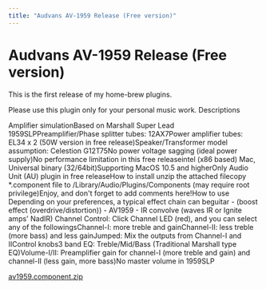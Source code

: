 ```yaml
---
title: "Audvans AV-1959 Release (Free version)"
---
```

# Audvans AV-1959 Release (Free version)

This is the first release of my home-brew plugins. 

Please use this plugin only for your personal music work. 
Descriptions

Amplifier simulationBased on Marshall Super Lead 1959SLPPreamplifier/Phase splitter tubes: 12AX7Power amplifier tubes: EL34 x 2 (50W version in free release)Speaker/Transformer model assumption: Celestion G12T75No power voltage sagging (ideal power supply)No performance limitation in this free releaseintel (x86 based) Mac, Universal binary (32/64bit)Supporting MacOS 10.5 and higherOnly Audio Unit (AU) plugin in free releaseHow to install
unzip the attached filecopy *.component file to /Library/Audio/Plugins/Components (may require root privilege)Enjoy, and don't forget to add comments here!How to use
Depending on your preferences, a typical effect chain can beguitar - (boost effect (overdrive/distortion)) - AV1959 - IR convolve (waves IR or Ignite amps' NadIR) Channel Control: Click Channel LED (red), and you can select any of the followingsChannel-I: more treble and gainChannel-II: less treble (more bass) and less gainJumped: Mix the outputs from Channel-I and IIControl knobs3 band EQ: Treble/Mid/Bass (Traditional Marshall type EQ)Volume-I/II: Preamplifier gain for channel-I (more treble and gain) and channel-II (less gain, more bass)No master volume in 1959SLP







[ av1959.component.zip](http://tonebrew.tistory.com/attachment/cfile24.uf@27776F3A563EFCFE367B73.zip)
















